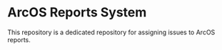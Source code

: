 # ArcOS Reports System
This repository is a dedicated repository for assigning issues to ArcOS reports.

